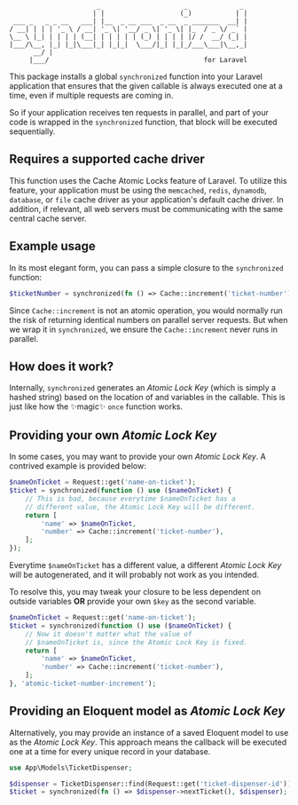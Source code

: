 ```
                      _                     _             _ 
                     | |                   (_)           | |
 ___ _   _ _ __   ___| |__  _ __ ___  _ __  _ _______  __| |
/ __| | | | '_ \ / __| '_ \| '__/ _ \| '_ \| |_  / _ \/ _` |
\__ \ |_| | | | | (__| | | | | | (_) | | | | |/ /  __/ (_| |
|___/\__, |_| |_|\___|_| |_|_|  \___/|_| |_|_/___\___|\__,_|
      __/ |                                                 
     |___/                                       for Laravel              
```

This package installs a global `synchronized` function into your Laravel application that ensures that the given callable is always executed one at a time, even if multiple requests are coming in.

So if your application receives ten requests in parallel, and part of your code is wrapped in the `synchronized` function, that block will be executed sequentially.

## Requires a supported cache driver

This function uses the Cache Atomic Locks feature of Laravel. To utilize this feature, your application must be using the `memcached`, `redis`, `dynamodb`, `database`, or `file` cache driver as your application's default cache driver. In addition, if relevant, all web servers must be communicating with the same central cache server.

## Example usage

In its most elegant form, you can pass a simple closure to the `synchronized` function:

```php
$ticketNumber = synchronized(fn () => Cache::increment('ticket-number'));
```

Since `Cache::increment` is not an atomic operation, you would normally run the risk of returning identical numbers on parallel server requests. But when we wrap it in `synchronized`, we ensure the `Cache::increment` never runs in parallel.

## How does it work?

Internally, `synchronized` generates an *Atomic Lock Key* (which is simply a hashed string) based on the location of and variables in the callable. This is just like how the ✨magic✨ `once` function works.

## Providing your own *Atomic Lock Key*

In some cases, you may want to provide your own *Atomic Lock Key*. A contrived example is provided below:

```php
$nameOnTicket = Request::get('name-on-ticket');
$ticket = synchronized(function () use ($nameOnTicket) {
    // This is bad, because everytime $nameOnTicket has a
    // different value, the Atomic Lock Key will be different.
    return [
        'name' => $nameOnTicket,
        'number' => Cache::increment('ticket-number'),
    ];
});
```

Everytime `$nameOnTicket` has a different value, a different *Atomic Lock Key* will be autogenerated, and it will probably not work as you intended.

To resolve this, you may tweak your closure to be less dependent on outside variables **OR** provide your own `$key` as the second variable.

```php
$nameOnTicket = Request::get('name-on-ticket');
$ticket = synchronized(function () use ($nameOnTicket) {
    // Now it doesn't matter what the value of
    // $nameOnTicket is, since the Atomic Lock Key is fixed.
    return [
        'name' => $nameOnTicket,
        'number' => Cache::increment('ticket-number'),
    ];
}, 'atomic-ticket-number-increment');
```

## Providing an Eloquent model as *Atomic Lock Key*

Alternatively, you may provide an instance of a saved Eloquent model to use as the *Atomic Lock Key*. This approach means the callback will be executed one at a time for every unique record in your database.

```php
use App\Models\TicketDispenser;

$dispenser = TicketDispenser::find(Request::get('ticket-dispenser-id'));
$ticket = synchronized(fn () => $dispenser->nextTicket(), $dispenser);
```